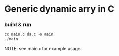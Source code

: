 # Generic dynamic arry in C

### build & run
```c
cc main.c da.c -o main
./main
```
NOTE: see main.c for example usage.
